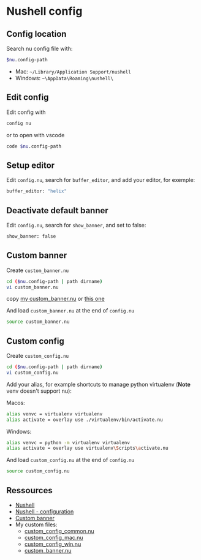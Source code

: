 # Nushell config

## Config location

Search nu config file with:

```sh
$nu.config-path
```

- Mac: `~/Library/Application Support/nushell`
- Windows: `~\AppData\Roaming\nushell\`


## Edit config

Edit config with

```sh
config nu
```

or to open with vscode
```sh
code $nu.config-path
```

## Setup editor

Edit `config.nu`, search for `buffer_editor`, and add your editor, for exemple:

```sh
buffer_editor: "helix" 
```

## Deactivate default banner

Edit `config.nu`, search for `show_banner`, and set to false:

```sh
show_banner: false
```

## Custom banner

Create `custom_banner.nu`
```sh
cd ($nu.config-path | path dirname)
vi custom_banner.nu
```

copy [my custom_banner.nu](../assets/nushell/custom_banner.nu) or [this one](https://gist.github.com/jeffock/dce0c67169111ce3e17287ea7c2d0183)

And load `custom_banner.nu` at the end of `config.nu`
```sh
source custom_banner.nu
```

## Custom config

Create `custom_config.nu`
```sh
cd ($nu.config-path | path dirname)
vi custom_config.nu
```

Add your alias, for example shortcuts to manage python virtualenv (**Note** venv doesn't support nu):

Macos:
```sh
alias venvc = virtualenv virtualenv
alias activate = overlay use ./virtualenv/bin/activate.nu
```

Windows:
```sh
alias venvc = python -m virtualenv virtualenv
alias activate = overlay use virtualenv\Scripts\activate.nu
```

And load `custom_config.nu` at the end of `config.nu`
```sh
source custom_config.nu
```

## Ressources

- [Nushell](https://www.nushell.sh/)
- [Nushell - configuration](https://github.com/nushell/nushell?tab=readme-ov-file#configuration)
- [Custom banner](https://gist.github.com/jeffock/dce0c67169111ce3e17287ea7c2d0183)
- My custom files: 
  - [custom_config_common.nu](../assets/nushell/custom_config_common.nu)
  - [custom_config_mac.nu](../assets/nushell/custom_config_mac.nu)
  - [custom_config_win.nu](../assets/nushell/custom_config_win.nu)
  - [custom_banner.nu](../assets/nushell/custom_banner.nu)
